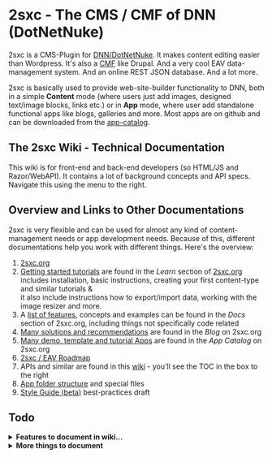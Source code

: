 # 2sxc - The CMS / CMF of DNN (DotNetNuke)
2sxc is a CMS-Plugin for [DNN/DotNetNuke](http://www.dnnsoftware.com/). It makes content editing easier than Wordpress. It's also a [CMF](https://en.wikipedia.org/wiki/List_of_content_management_frameworks) like Drupal. And a very cool EAV data-management system. And an online REST JSON database. And a lot more.

2sxc is basically used to provide web-site-builder functionality to DNN, both in a simple **Content** mode (where users just add images, designed text/image blocks, links etc.) or in **App** mode, where user add standalone functional apps like blogs, galleries and more. Most apps are on github and can be downloaded from the [app-catalog](https://2sxc.org/en/apps).

## The 2sxc Wiki - Technical Documentation

This wiki is for front-end and back-end developers (so HTML/JS and Razor/WebAPI). It contains a lot of background concepts and API specs. Navigate this using the menu to the right.

## Overview and Links to Other Documentations
2sxc is very flexible and can be used for almost any kind of content-management needs or app development needs. Because of this, different documentations help you work with different things. Here's the overview:

1. [2sxc.org](https://2sxc.org)
1. [Getting started tutorials](http://2sxc.org/en/Learn) are found in the _Learn_ section of [2sxc.org](http://2sxc.org/en/)  
includes installation, basic instructions, creating your first content-type and similar tutorials &  
it also include instructions how to export/import data, working with the image resizer and more.
1. A [list of features](http://2sxc.org/en/docs), concepts and examples can be found in the _Docs_ section of 2sxc.org, including things not specifically code related
1. [Many solutions and recommendations](http://2sxc.org/en/blog) are found in the _Blog_ on 2sxc.org
1. [Many demo, template and tutorial Apps](http://2sxc.org/en/Apps) are found in the _App Catalog_ on 2sxc.org
1. [2sxc / EAV Roadmap](2sxc-Roadmap-and-History)
1. APIs and similar are found in this [wiki](https://github.com/2sic/2sxc/wiki) - you'll see the TOC in the box to the right
1. [App folder structure](App-folder-structure) and special files
1. [Style Guide (beta)](Style-Guide-2017) best-practices draft



## Todo

<details>
    <summary>
        <strong>Features to document in wiki...</strong>
    </summary>

These topics are already documented elsewhere, but should become part of the wiki

1. [View-switching based on url-params](http://2sxc.org/en/Docs/Feature/feature/4680)
1. [Security protecting views like admin-views](http://2sxc.org/en/Docs/Feature/feature/4737)
1. [creating custom DataSource objects](https://2sxc.org/en/blog/tag/datasource)

</details>

<details>
    <summary>
        <strong>More things to document</strong>
    </summary>

These topics are not or insufficiently documented...

1. URL and REST API for retrieving / changing data (todo)
1. ADAM - the Automatic Digital Asset Manager (todo) and AsAdam(...)
1. Metadata system
1. Enhancing 2sxc with custom extensions
    1. Custom input field-types
    2. Custom data-types
    3. Custom templating engines
    4. Custom JS connectors to other libraries
    5. ...
1. Future topics, lower priority
    1. Angular2-5 and 2sxc (todo)
    2. React and 2sxc (todo)
    3. Knockout and 2sxc (todo)
    4. jQuery with 2sxc (todo)
1. etc.

</details>

